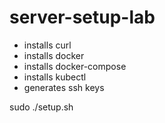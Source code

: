 # server-setup-lab

- installs curl
- installs docker
- installs docker-compose
- installs kubectl
- generates ssh keys

sudo ./setup.sh